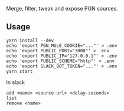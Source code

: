 Merge, filter, tweak and expose PGN sources.


## Usage

```
yarn install --dev
echo 'export PGN_MULE_COOKIE="..."' > .env
echo 'export PUBLIC_PORT="3000"' > .env
echo 'export PUBLIC_IP="127.0.0.1"' > .env
echo 'export PUBLIC_SCHEME="http"' > .env
echo 'export SLACK_BOT_TOKEN="..."' > .env
yarn start
```

In slack
```
add <name> <source-url> <delay-seconds>
list
remove <name>
```

